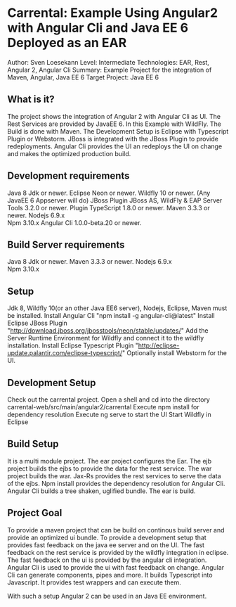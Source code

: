 Carrental: Example Using Angular2 with Angular Cli and Java EE 6 Deployed as an EAR
==============================================================================================
Author: Sven Loesekann
Level: Intermediate
Technologies: EAR, Rest, Angular 2, Angular Cli
Summary: Example Project for the integration of Maven, Angular, Java EE 6
Target Project: Java EE 6

What is it?
-----------

The project shows the integration of Angular 2 with Angular Cli as UI. The Rest Services are provided by JavaEE 6. In this Example with WildFly. The Build is done with Maven. 
The Development Setup is Eclipse with Typescript Plugin or Webstorm. JBoss is integrated with the JBoss Plugin to provide redeployments. Angular Cli provides the UI an redeploys the UI on change and makes the optimized production build.

Development requirements
-------------------

Java 8 Jdk or newer. 
Eclipse Neon or newer.
Wildfly 10 or newer. (Any JavaEE 6 Appserver will do)
JBoss Plugin JBoss AS, WildFly & EAP Server Tools	3.2.0 or newer.
Plugin TypeScript	1.8.0 or newer.
Maven 3.3.3 or newer. 
Nodejs 6.9.x  
Npm 3.10.x 
Angular Cli 1.0.0-beta.20 or newer. 

Build Server requirements
-------------------------
Java 8 Jdk or newer. 
Maven 3.3.3 or newer. 
Nodejs 6.9.x  
Npm 3.10.x 

Setup
-----
Jdk 8, Wildfly 10(or an other Java EE6 server), Nodejs, Eclipse, Maven must be installed.
Install Angular Cli "npm install -g angular-cli@latest"
Install Eclipse JBoss Plugin "http://download.jboss.org/jbosstools/neon/stable/updates/"
Add the Server Runtime Environment for Wildfly and connect it to the wildfly installation.
Install Eclipse Typescript Plugin "http://eclipse-update.palantir.com/eclipse-typescript/"
Optionally install Webstorm for the UI.

Development Setup
-----------------
Check out the carrental project. 
Open a shell and cd into the directory carrental-web/src/main/angular2/carrental
Execute npm install for dependency resolution
Execute ng serve to start the UI
Start Wildfly in Eclipse

Build Setup
-----------
It is a multi module project. 
The ear project configures the Ear.
The ejb project builds the ejbs to provide the data for the rest service.
The war project builds the war. Jax-Rs provides the rest services to serve the data of the ejbs. Npm install provides the dependency resolution for Angular Cli. Angular Cli builds a tree shaken, uglified bundle. 
The ear is build.

Project Goal
------------
To provide a maven project that can be build on continous build server and provide an optimized ui bundle. 
To provide a development setup that provides fast feedback on the java ee server and on the UI. 
The fast feedback on the rest service is provided by the wildfly integration in eclipse.
The fast feedback on the ui is provided by the angular cli integration. Angular Cli is used to provide the ui with fast feedback on change. Angular Cli can generate components, pipes and more. It builds Typescript into Javascript. It provides test wrappers and can execute them. 

With such a setup Angular 2 can be used in an Java EE environment.
